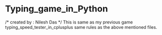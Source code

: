 # Typing_game_in_Python
/*
created by : Nilesh Das
*/
This is same as my previous game typing_speed_tester_in_cplusplus
same rules as the above mentioned files.
